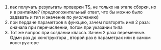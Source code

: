 1. как получать результаты проверки TS, не только на этапе сборки, но и в рантайме? (предположительный ответ, что бы можно было задавать и тип и значение по умолчанию)
2. при пердаче параметров в функцию, зачем повторять имя 2 раза: сначала при перечислении, потом при указании типа
3. Тот же вопрос при создании класса. Зачем 2 раза переменные. Одмн раз до конструктора , второй раз в параметрах или в самом конструкторе